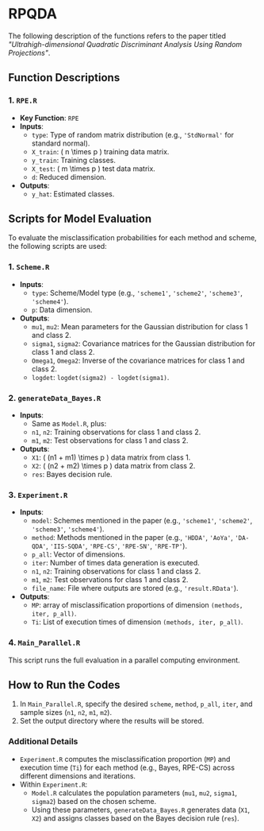 # RPQDA

The following description of the functions refers to the paper titled *"Ultrahigh-dimensional Quadratic Discriminant Analysis Using Random Projections"*.

## Function Descriptions
### 1. `RPE.R`
- **Key Function**: `RPE`
- **Inputs**:
  - `type`: Type of random matrix distribution (e.g., `'StdNormal'` for standard normal).
  - `X_train`: \( n \times p \) training data matrix.
  - `y_train`: Training classes.
  - `X_test`: \( m \times p \) test data matrix.
  - `d`: Reduced dimension.
- **Outputs**:
  - `y_hat`: Estimated classes.

## Scripts for Model Evaluation
To evaluate the misclassification probabilities for each method and scheme, the following scripts are used:

### 1. `Scheme.R`
- **Inputs**:
  - `type`: Scheme/Model type (e.g., `'scheme1'`, `'scheme2'`, `'scheme3'`, `'scheme4'`).
  - `p`: Data dimension.
- **Outputs**:
  - `mu1`, `mu2`: Mean parameters for the Gaussian distribution for class 1 and class 2.
  - `sigma1`, `sigma2`: Covariance matrices for the Gaussian distribution for class 1 and class 2.
  - `Omega1`, `Omega2`: Inverse of the covariance matrices for class 1 and class 2.
  - `logdet`: `logdet(sigma2) - logdet(sigma1)`.

### 2. `generateData_Bayes.R`
- **Inputs**:
  - Same as `Model.R`, plus:
  - `n1`, `n2`: Training observations for class 1 and class 2.
  - `m1`, `m2`: Test observations for class 1 and class 2.
- **Outputs**:
  - `X1`: \( (n1 + m1) \times p \) data matrix from class 1.
  - `X2`: \( (n2 + m2) \times p \) data matrix from class 2.
  - `res`: Bayes decision rule.

### 3. `Experiment.R`
- **Inputs**:
  - `model`: Schemes mentioned in the paper (e.g., `'scheme1'`, `'scheme2'`, `'scheme3'`, `'scheme4'`).
  - `method`: Methods mentioned in the paper (e.g., `'HDDA'`, `'AoYa'`, `'DA-QDA'`, `'IIS-SQDA'`, `'RPE-CS'`, `'RPE-SN'`, `'RPE-TP'`).
  - `p_all`: Vector of dimensions.
  - `iter`: Number of times data generation is executed.
  - `n1`, `n2`: Training observations for class 1 and class 2.
  - `m1`, `m2`: Test observations for class 1 and class 2.
  - `file_name`: File where outputs are stored (e.g., `'result.RData'`).
- **Outputs**:
  - `MP`: array of misclassification proportions of dimension `(methods, iter, p_all)`.
  - `Ti`: List of execution times of dimension `(methods, iter, p_all)`.

### 4. `Main_Parallel.R`
This script runs the full evaluation in a parallel computing environment.

## How to Run the Codes
1. In `Main_Parallel.R`, specify the desired `scheme`, `method`, `p_all`, `iter`, and sample sizes (`n1`, `n2`, `m1`, `m2`).
2. Set the output directory where the results will be stored.

### Additional Details
- `Experiment.R` computes the misclassification proportion (`MP`) and execution time (`Ti`) for each method (e.g., Bayes, RPE-CS) across different dimensions and iterations.
- Within `Experiment.R`:
  - `Model.R` calculates the population parameters (`mu1`, `mu2`, `sigma1`, `sigma2`) based on the chosen scheme.
  - Using these parameters, `generateData_Bayes.R` generates data (`X1`, `X2`) and assigns classes based on the Bayes decision rule (`res`).

